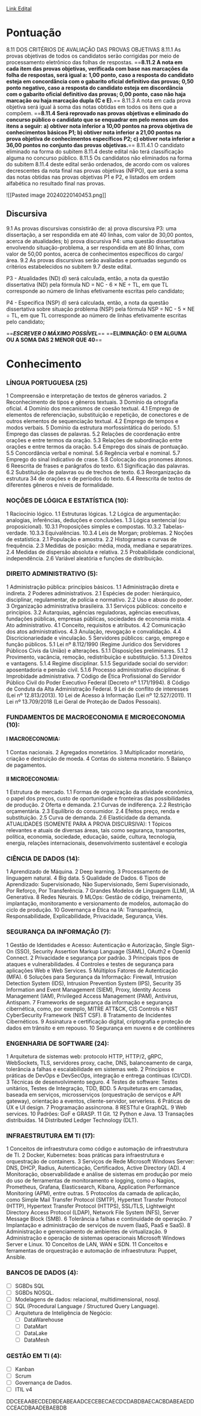 
[Link Edital](https://cdn.cebraspe.org.br/concursos/BCB_24/arquivos/ED_1_BCB_23_ABERTURA_ATUALIZADO_RET_4.PDF)

# Pontuação
8.11 DOS CRITÉRIOS DE AVALIAÇÃO DAS PROVAS OBJETIVAS 
	8.11.1 As provas objetivas de todos os candidatos serão corrigidas por meio de processamento eletrônico das folhas de respostas. 
	==**8.11.2 A nota em cada item das provas objetivas, verificada com base nas marcações da folha de respostas, será igual a: 1,00 ponto, caso a resposta do candidato esteja em concordância com o gabarito oficial definitivo das provas; 0,50 ponto negativo, caso a resposta do candidato esteja em discordância com o gabarito oficial definitivo das provas; 0,00 ponto, caso não haja marcação ou haja marcação dupla (C e E).**== 
	8.11.3 A nota em cada prova objetiva será igual à soma das notas obtidas em todos os itens que a compõem. 
	==**8.11.4 Será reprovado nas provas objetivas e eliminado do concurso público o candidato que se enquadrar em pelo menos um dos itens a seguir: a) obtiver nota inferior a 10,00 pontos na prova objetiva de conhecimentos básicos P1; b) obtiver nota inferior a 21,00 pontos na prova objetiva de conhecimentos específicos P2; c) obtiver nota inferior a 36,00 pontos no conjunto das provas objetivas.**== 
		8.11.4.1 O candidato eliminado na forma do subitem 8.11.4 deste edital não terá classificação alguma no concurso público. 
	8.11.5 Os candidatos não eliminados na forma do subitem 8.11.4 deste edital serão ordenados, de acordo com os valores decrescentes da nota final nas provas objetivas (NFPO), que será a soma das notas obtidas nas provas objetivas P1 e P2, e listados em ordem alfabética no resultado final nas provas.

![[Pasted image 20240220140453.png]]

## Discursiva
9.1 As provas discursivas consistirão de: a) prova discursiva P3: uma dissertação, a ser respondida em até 40 linhas, com valor de 30,00 pontos, acerca de atualidades; b) prova discursiva P4: uma questão dissertativa envolvendo situação-problema, a ser respondida em até 80 linhas, com valor de 50,00 pontos, acerca de conhecimentos específicos do cargo/área. 9.2 As provas discursivas serão avaliadas e pontuadas segundo os critérios estabelecidos no subitem 9.7 deste edital.

P3 - Atualidades (ND)
d) será calculada, então, a nota da questão dissertativa (ND) pela fórmula ND = NC - 6 × NE ÷ TL, em que TL corresponde ao número de linhas efetivamente escritas pelo candidato;

P4 - Especifica (NSP)
d) será calculada, então, a nota da questão dissertativa sobre situação problema (NSP) pela fórmula NSP = NC - 5 × NE ÷ TL, em que TL corresponde ao número de linhas efetivamente escritas pelo candidato;

==***ESCREVER O MÁXIMO POSSÍVEL***==
==**ELIMINAÇÃO: 0 EM ALGUMA OU A SOMA DAS 2 MENOR QUE 40**==

# Conhecimento
### LÍNGUA PORTUGUESA (25)
1 Compreensão e interpretação de textos de gêneros variados. 2 Reconhecimento de tipos e gêneros textuais. 3 Domínio da ortografia oficial. 4 Domínio dos mecanismos de coesão textual. 4.1 Emprego de elementos de referenciação, substituição e repetição, de conectores e de outros elementos de sequenciação textual. 4.2 Emprego de tempos e modos verbais. 5 Domínio da estrutura morfossintática do período. 5.1 Emprego das classes de palavras. 5.2 Relações de coordenação entre orações e entre termos da oração. 5.3 Relações de subordinação entre orações e entre termos da oração. 5.4 Emprego dos sinais de pontuação. 5.5 Concordância verbal e nominal. 5.6 Regência verbal e nominal. 5.7 Emprego do sinal indicativo de crase. 5.8 Colocação dos pronomes átonos. 6 Reescrita de frases e parágrafos do texto. 6.1 Significação das palavras. 6.2 Substituição de palavras ou de trechos de texto. 6.3 Reorganização da estrutura 34 de orações e de períodos do texto. 6.4 Reescrita de textos de diferentes gêneros e níveis de formalidade.
### NOÇÕES DE LÓGICA E ESTATÍSTICA (10): 
1 Raciocínio lógico. 1.1 Estruturas lógicas. 1.2 Lógica de argumentação: analogias, inferências, deduções e conclusões. 1.3 Lógica sentencial (ou proposicional). 10.3.1 Proposições simples e compostas. 10.3.2 Tabelas-verdade. 10.3.3 Equivalências. 10.3.4 Leis de Morgan; problemas. 2 Noções de estatística. 2.1 População e amostra. 2.2 Histogramas e curvas de frequência. 2.3 Medidas de posição: média, moda, mediana e separatrizes. 2.4 Medidas de dispersão absoluta e relativa. 2.5 Probabilidade condicional, independência. 2.6 Variável aleatória e funções de distribuição. 
### DIREITO ADMINISTRATIVO (5): 
1 Administração pública: princípios básicos. 1.1 Administração direta e indireta. 2 Poderes administrativos. 2.1 Espécies de poder: hierárquico, disciplinar, regulamentar, de polícia e normativo. 2.2 Uso e abuso do poder. 3 Organização administrativa brasileira. 3.1 Serviços públicos: conceito e princípios. 3.2 Autarquias, agências reguladoras, agências executivas, fundações públicas, empresas públicas, sociedades de economia mista. 4 Ato administrativo. 4.1 Conceito, requisitos e atributos. 4.2 Comunicação dos atos administrativos. 4.3 Anulação, revogação e convalidação. 4.4 Discricionariedade e vinculação. 5 Servidores públicos: cargo, emprego e função públicos. 5.1 Lei nº 8.112/1990 (Regime Jurídico dos Servidores Públicos Civis da União) e alterações. 5.1.1 Disposições preliminares. 5.1.2 Provimento, vacância, remoção, redistribuição e substituição. 5.1.3 Direitos e vantagens. 5.1.4 Regime disciplinar. 5.1.5 Seguridade social do servidor: aposentadoria e pensão civil. 5.1.6 Processo administrativo disciplinar. 6 Improbidade administrativa. 7 Código de Ética Profissional do Servidor Público Civil do Poder Executivo Federal (Decreto nº 1.171/1994). 8 Código de Conduta da Alta Administração Federal. 9 Lei de conflito de interesses (Lei nº 12.813/2013). 10 Lei de Acesso à Informação (Lei nº 12.527/2011). 11 Lei nº 13.709/2018 (Lei Geral de Proteção de Dados Pessoais). 
### FUNDAMENTOS DE MACROECONOMIA E MICROECONOMIA (10): 
#### I MACROECONOMIA: 
1 Contas nacionais. 2 Agregados monetários. 3 Multiplicador monetário, criação e destruição de moeda. 4 Contas do sistema monetário. 5 Balanço de pagamentos. 
#### II MICROECONOMIA: 
1 Estrutura de mercado. 1.1 Formas de organização da atividade econômica, o papel dos preços, custo de oportunidade e fronteiras das possibilidades de produção. 2 Oferta e demanda. 2.1 Curvas de indiferença. 2.2 Restrição orçamentária. 2.3 Equilíbrio do consumidor. 2.4 Efeitos preço, renda e substituição. 2.5 Curva de demanda. 2.6 Elasticidade da demanda. ATUALIDADES (SOMENTE PARA A PROVA DISCURSIVA): 1 Tópicos relevantes e atuais de diversas áreas, tais como segurança, transportes, política, economia, sociedade, educação, saúde, cultura, tecnologia, energia, relações internacionais, desenvolvimento sustentável e ecologia
### CIÊNCIA DE DADOS (14): 
1 Aprendizado de Máquina. 2 Deep learning. 3 Processamento de linguagem natural. 4 Big data. 5 Qualidade de Dados. 6 Tipos de Aprendizado: Supervisionado, Não Supervisionado, Semi Supervisionado, Por Reforço, Por Transferência. 7 Grandes Modelos de Linguagem (LLM), IA Generativa. 8 Redes Neurais. 9 MLOps: Gestão de código, treinamento, implantação, monitoramento e versionamento de modelos, automação do ciclo de produção. 10 Governança e Ética na IA: Transparência, Responsabilidade, Explicabilidade, Privacidade, Segurança, Viés.
### SEGURANÇA DA INFORMAÇÃO (7): 
1 Gestão de Identidades e Acesso: Autenticação e Autorização, Single Sign-On (SSO), Security Assertion Markup Language (SAML), OAuth2 e OpenId Connect. 2 Privacidade e segurança por padrão. 3 Principais tipos de ataques e vulnerabilidades. 4 Controles e testes de segurança para aplicações Web e Web Services. 5 Múltiplos Fatores de Autenticação (MFA). 6 Soluções para Segurança da Informação: Firewall, Intrusion Detection System (IDS), Intrusion Prevention System (IPS), Security 35 Information and Event Management (SIEM), Proxy, Identity Access Management (IAM), Privileged Access Management (PAM), Antivírus, Antispam. 7 Frameworks de segurança da informação e segurança cibernética, como, por exemplo, MITRE ATT&CK, CIS Controls e NIST CyberSecurity Framework (NIST CSF). 8 Tratamento de Incidentes Cibernéticos. 9 Assinatura e certificação digital, criptografia e proteção de dados em trânsito e em repouso. 10 Segurança em nuvens e de contêineres
### ENGENHARIA DE SOFTWARE (24): 
1 Arquitetura de sistemas web: protocolo HTTP, HTTP/2, gRPC, WebSockets, TLS, servidores proxy, cache, DNS, balanceamento de carga, tolerância a falhas e escalabilidade em sistemas web. 2 Princípios e práticas de DevOps e DevSecOps, integração e entrega contínuas (CI/CD). 3 Técnicas de desenvolvimento seguro. 4 Testes de software: Testes unitários, Testes de Integração, TDD, BDD. 5 Arquiteturas em camadas, baseada em serviços, microsserviços (orquestração de serviços e API gateway), orientação a eventos, cliente-servidor, serverless. 6 Práticas de UX e UI design. 7 Programação assíncrona. 8 RESTful e GraphQL. 9 Web services. 10 Padrões: GoF e GRASP. 11 Git. 12 Python e Java. 13 Transações distribuídas. 14 Distributed Ledger Technology (DLT).
### INFRAESTRUTURA EM TI (17): 
1 Conceitos de infraestrutura como código e automação de infraestrutura de TI. 2 Docker, Kubernetes: boas práticas para infraestrutura e orquestração de containers. 3 Serviços de Rede Microsoft Windows Server: DNS, DHCP, Radius, Autenticação, Certificados, Active Directory (AD). 4 Monitoração, observabilidade e análise de sistemas em produção por meio do uso de ferramentas de monitoramento e logging, como o Nagios, Prometheus, Grafana, Elasticsearch, Kibana, Application Performance Monitoring (APM), entre outras. 5 Protocolos da camada de aplicação, como Simple Mail Transfer Protocol (SMTP), Hypertext Transfer Protocol (HTTP), Hypertext Transfer Protocol (HTTPS), SSL/TLS, Lightweight Directory Access Protocol (LDAP), Network File System (NFS), Server Message Block (SMB). 6 Tolerância a falhas e continuidade de operação. 7 Implantação e administração de serviços de nuvem (IaaS, PaaS e SaaS). 8 Administração e gerenciamento de ambientes de virtualização. 9 Administração e operação de sistemas operacionais Microsoft Windows Server e Linux. 10 Conceitos de LAN, WAN e SDN. 11 Conceitos e ferramentas de orquestração e automação de infraestrutura: Puppet, Ansible.
### BANCOS DE DADOS (4): 
- [ ] SGBDs SQL
- [ ] SGBDs NOSQL. 
- [ ] Modelagens de dados: relacional, multidimensional, nosql. 
- [ ] SQL (Procedural Language / Structured Query Language). 
- [ ] Arquitetura de Inteligência de Negócio: 
	- [ ] DataWarehouse
	- [ ] DataMart
	- [ ] DataLake
	- [ ] DataMesh
### GESTÃO EM TI (4): 
- [ ] Kanban
- [ ] Scrum
- [ ] Governança de Dados.
- [ ] ITIL v4

DDCEEAABECDEDBDEABEAADCECEBECAECDCDABDBAECACBDABEAEDDCCEACDBAADEBAEBDB